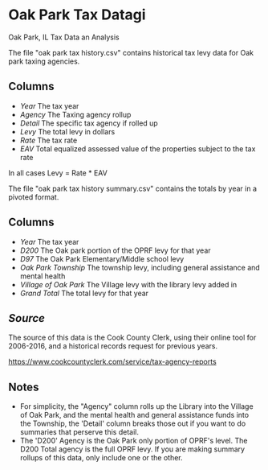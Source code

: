 # Oak Park Tax Datagi

Oak Park, IL Tax Data an Analysis

The file "oak park tax history.csv" contains historical tax levy data for Oak park taxing agencies.

## Columns

-   _Year_ The tax year
-   _Agency_ The Taxing agency rollup
-   _Detail_ The specific tax agency if rolled up
-   _Levy_ The total levy in dollars
-   _Rate_ The tax rate
-   _EAV_ Total equalized assessed value of the properties subject to the tax rate

In all cases Levy = Rate \* EAV

The file "oak park tax history summary.csv" contains the totals by year in a pivoted format.

## Columns

-   _Year_ The tax year
-   _D200_ The Oak park portion of the OPRF levy for that year
-   _D97_ The Oak Park Elementary/Middle school levy
-   _Oak Park Township_ The township levy, including general assistance and mental health
-   _Village of Oak Park_ The Village levy with the library levy added in
-   _Grand Total_ The total levy for that year

## _Source_

The source of this data is the Cook County Clerk, using their online tool for 2006-2016, and a historical records request for previous years.

https://www.cookcountyclerk.com/service/tax-agency-reports

## Notes

-   For simplicity, the "Agency" column rolls up the Library into the Village of Oak Park, and the mental health and general assistance funds into the Township, the 'Detail' column breaks those out if you want to do summaries that perserve this detail.
-   The 'D200' Agency is the Oak Park only portion of OPRF's level. The D200 Total agency is the full OPRF levy. If you are making summary rollups of this data, only include one or the other.
